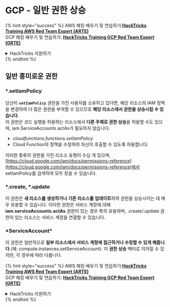 # GCP - 일반 권한 상승

{% hint style="success" %}
AWS 해킹 배우기 및 연습하기:<img src="../../../.gitbook/assets/image (1) (1) (1) (1).png" alt="" data-size="line">[**HackTricks Training AWS Red Team Expert (ARTE)**](https://training.hacktricks.xyz/courses/arte)<img src="../../../.gitbook/assets/image (1) (1) (1) (1).png" alt="" data-size="line">\
GCP 해킹 배우기 및 연습하기: <img src="../../../.gitbook/assets/image (2) (1).png" alt="" data-size="line">[**HackTricks Training GCP Red Team Expert (GRTE)**<img src="../../../.gitbook/assets/image (2) (1).png" alt="" data-size="line">](https://training.hacktricks.xyz/courses/grte)

<details>

<summary>HackTricks 지원하기</summary>

* [**구독 계획**](https://github.com/sponsors/carlospolop) 확인하기!
* **💬 [**Discord 그룹**](https://discord.gg/hRep4RUj7f) 또는 [**텔레그램 그룹**](https://t.me/peass)에 참여하거나 **Twitter** 🐦 [**@hacktricks\_live**](https://twitter.com/hacktricks_live)**를 팔로우하세요.**
* **[**HackTricks**](https://github.com/carlospolop/hacktricks) 및 [**HackTricks Cloud**](https://github.com/carlospolop/hacktricks-cloud) 깃허브 리포지토리에 PR을 제출하여 해킹 팁을 공유하세요.**

</details>
{% endhint %}

## 일반 흥미로운 권한

### \*.setIamPolicy

당신이 **`setIamPolicy`** 권한을 가진 사용자를 소유하고 있다면, 해당 리소스의 IAM 정책을 변경하여 더 많은 권한을 부여할 수 있으므로 **해당 리소스에서 권한을 상승시킬 수 있습니다**.\
이 권한은 코드 실행을 허용하는 리소스에서 **다른 주체로 권한 상승**을 허용할 수도 있으며, iam.ServiceAccounts.actAs가 필요하지 않습니다.

* _cloudfunctions.functions.setIamPolicy_
* Cloud Function의 정책을 수정하여 자신이 호출할 수 있도록 허용합니다.

이러한 종류의 권한을 가진 리소스 유형이 수십 개 있으며, [https://cloud.google.com/iam/docs/permissions-reference](https://cloud.google.com/iam/docs/permissions-reference)에서 setIamPolicy를 검색하여 모두 찾을 수 있습니다.

### \*.create, \*.update

이 권한은 **새 리소스를 생성하거나 기존 리소스를 업데이트**하여 권한을 상승시키는 데 매우 유용할 수 있습니다. 이러한 권한은 서비스 계정에 대해 **iam.serviceAccounts.actAs** 권한이 있는 경우 특히 유용하며, .create/.update 권한이 있는 리소스는 서비스 계정을 연결할 수 있습니다.

### \*ServiceAccount\*

이 권한은 일반적으로 **일부 리소스에서 서비스 계정에 접근하거나 수정할 수 있게 해줍니다** (예: compute.instances.setServiceAccount). 이 **권한 상승** 벡터로 이어질 수 있지만, 각 경우에 따라 다릅니다.

{% hint style="success" %}
AWS 해킹 배우기 및 연습하기:<img src="../../../.gitbook/assets/image (1) (1) (1) (1).png" alt="" data-size="line">[**HackTricks Training AWS Red Team Expert (ARTE)**](https://training.hacktricks.xyz/courses/arte)<img src="../../../.gitbook/assets/image (1) (1) (1) (1).png" alt="" data-size="line">\
GCP 해킹 배우기 및 연습하기: <img src="../../../.gitbook/assets/image (2) (1).png" alt="" data-size="line">[**HackTricks Training GCP Red Team Expert (GRTE)**<img src="../../../.gitbook/assets/image (2) (1).png" alt="" data-size="line">](https://training.hacktricks.xyz/courses/grte)

<details>

<summary>HackTricks 지원하기</summary>

* [**구독 계획**](https://github.com/sponsors/carlospolop) 확인하기!
* **💬 [**Discord 그룹**](https://discord.gg/hRep4RUj7f) 또는 [**텔레그램 그룹**](https://t.me/peass)에 참여하거나 **Twitter** 🐦 [**@hacktricks\_live**](https://twitter.com/hacktricks_live)**를 팔로우하세요.**
* **[**HackTricks**](https://github.com/carlospolop/hacktricks) 및 [**HackTricks Cloud**](https://github.com/carlospolop/hacktricks-cloud) 깃허브 리포지토리에 PR을 제출하여 해킹 팁을 공유하세요.**

</details>
{% endhint %}
